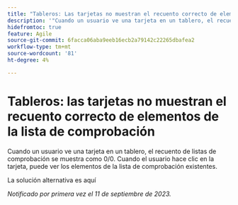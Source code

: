 ```yaml
---
title: "Tableros: Las tarjetas no muestran el recuento correcto de elementos de la lista de comprobación"
description: '"Cuando un usuario ve una tarjeta en un tablero, el recuento de la lista de comprobación se muestra como 0/0. Cuando el usuario hace clic en la tarjeta, puede ver los elementos de la lista de comprobación existentes".'
hidefromtoc: true
feature: Agile
source-git-commit: 6facca06aba9eeb16ecb2a79142c22265dbafea2
workflow-type: tm+mt
source-wordcount: '81'
ht-degree: 4%

---
```



# Tableros: las tarjetas no muestran el recuento correcto de elementos de la lista de comprobación

Cuando un usuario ve una tarjeta en un tablero, el recuento de listas de comprobación se muestra como 0/0. Cuando el usuario hace clic en la tarjeta, puede ver los elementos de la lista de comprobación existentes.

La solución alternativa es aquí

_Notificado por primera vez el 11 de septiembre de 2023._
